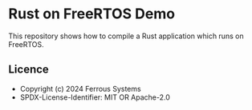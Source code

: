 # Rust on FreeRTOS Demo

This repository shows how to compile a Rust application which runs on FreeRTOS.

## Licence

* Copyright (c) 2024 Ferrous Systems
* SPDX-License-Identifier: MIT OR Apache-2.0
